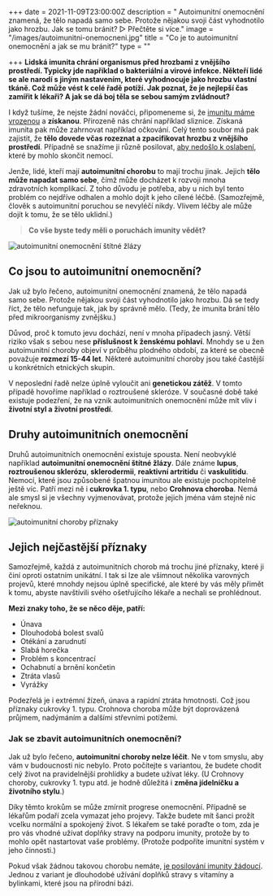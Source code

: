 +++
date = 2021-11-09T23:00:00Z
description = " Autoimunitní onemocnění znamená, že tělo napadá samo sebe. Protože nějakou svoji část vyhodnotilo jako hrozbu. Jak se tomu bránit? ▷ Přečtěte si více."
image = "/images/autoimunitni-onemocneni.jpg"
title = "Co je to autoimunitní onemocnění a jak se mu bránit?"
type = ""

+++
**Lidská imunita chrání organismus před hrozbami z vnějšího prostředí. Typicky jde například o bakteriální a virové infekce. Někteří lidé se ale narodí s jiným nastavením, které vyhodnocuje jako hrozbu vlastní tkáně. Což může vést k celé řadě potíží. Jak poznat, že je nejlepší čas zamířit k lékaři? A jak se dá boj těla se sebou samým zvládnout?**

I když tušíme, že nejste žádní nováčci, připomeneme si, že [imunitu máme vrozenou](https://www.oslabenaimunita.cz/imunitni-system-vite-jak-funguje/) a **získanou**. Přirozeně nás chrání například sliznice. Získaná imunita pak může zahrnovat například očkování. Celý tento soubor má pak zajistit, že **tělo dovede včas rozeznat a zpacifikovat hrozbu z vnějšího prostředí**. Případně se snažíme ji různě posilovat, [aby nedošlo k oslabení](https://www.oslabenaimunita.cz/oslabena-imunita-priznaky-a-prevence/), které by mohlo skončit nemocí.

Jenže, lidé, kteří mají **autoimunitní chorobu** to mají trochu jinak. Jejich **tělo může napadat samo sebe**, čímž může docházet k rozvoji mnoha zdravotních komplikací. Z toho důvodu je potřeba, aby u nich byl tento problém co nejdříve odhalen a mohlo dojít k jeho cílené léčbě. (Samozřejmě, člověk s autoimunitní poruchou se nevyléčí nikdy. Vlivem léčby ale může dojít k tomu, že se tělo uklidní.)

> **Co vše byste tedy měli o poruchách imunity vědět?**

![autoimunitní onemocnění štítné žlázy](/images/autoimunitni-onemocneni-stitne-zlazy.jpg)

## Co jsou to autoimunitní onemocnění?

Jak už bylo řečeno, autoimunitní onemocnění znamená, že tělo napadá samo sebe. Protože nějakou svoji část vyhodnotilo jako hrozbu. Dá se tedy říct, že tělo nefunguje tak, jak by správně mělo. (Tedy, že imunita brání tělo před mikroorganismy zvnějšku.)

Důvod, proč k tomuto jevu dochází, není v mnoha případech jasný. Větší riziko však s sebou nese **příslušnost k ženskému pohlaví**. Mnohdy se u žen autoimunitní choroby objeví v průběhu plodného období, za které se obecně považuje **rozmezí 15-44 let**. Některé autoimunitní choroby jsou také častější u konkrétních etnických skupin.

V neposlední řadě nelze úplně vyloučit ani **genetickou zátěž**. V tomto případě hovoříme například o roztroušené skleróze. V současné době také existuje podezření, že na vznik autoimunitních onemocnění může mít vliv i **životní styl a životní prostředí**.

## Druhy autoimunitních onemocnění

Druhů autoimunitních onemocnění existuje spousta. Není neobvyklé například **autoimunitní onemocnění štítné žlázy**. Dále známe **lupus**, **roztroušenou sklerózu**, **sklerodermii**, **reaktivní artritidu** či **vaskulitidu**. Nemocí, které jsou způsobené špatnou imunitou ale existuje pochopitelně ještě víc. Patří mezi ně i **cukrovka 1. typu**, nebo **Crohnova choroba**. Nemá ale smysl si je všechny vyjmenovávat, protože jejich jména vám stejně nic neřeknou.

![autoimunitní choroby příznaky](/images/autoimunitni-choroby-priznaky.jpg)

## Jejich nejčastější příznaky

Samozřejmě, každá z autoimunitních chorob má trochu jiné příznaky, které ji činí oproti ostatním unikátní. I tak si lze ale všimnout několika varovných projevů, které mnohdy nejsou úplně specifické, ale které by vás měly přimět k tomu, abyste navštívili svého ošetřujícího lékaře a nechali se prohlédnout.

**Mezi znaky toho, že se něco děje, patří:**

* Únava
* Dlouhodobá bolest svalů
* Otékání a zarudnutí
* Slabá horečka
* Problém s koncentrací
* Ochabnutí a brnění končetin
* Ztráta vlasů
* Vyrážky

Podezřelá je i extrémní žízeň, únava a rapidní ztráta hmotnosti. Což jsou příznaky cukrovky 1. typu. Crohnova choroba může být doprovázená průjmem, nadýmáním a dalšími střevními potížemi.

### Jak se zbavit autoimunitních onemocnění?

Jak už bylo řečeno, **autoimunitní choroby nelze léčit**. Ne v tom smyslu, aby vám v budoucnosti nic nebylo. Proto počítejte s variantou, že budete chodit celý život na pravidelnější prohlídky a budete užívat léky. (U Crohnovy choroby, cukrovky 1. typu atd. je hodně důležitá i **změna jídelníčku a životního stylu**.)

Díky těmto krokům se může zmírnit progrese onemocnění. Případně se lékařům podaří zcela vymazat jeho projevy. Takže budete mít šanci prožít vcelku normální a spokojený život. S lékařem se také poraďte o tom, zda je pro vás vhodné užívat doplňky stravy na podporu imunity, protože by to mohlo opět nastartovat vaše problémy. (Protože podpoříte imunitní systém v jeho činnosti.)

Pokud však žádnou takovou chorobu nemáte, [je posilování imunity žádoucí](https://www.oslabenaimunita.cz/5-ucinnych-tipu-na-posileni-imunity/). Jednou z variant je dlouhodobé užívání doplňků stravy s vitamíny a bylinkami, které jsou na přírodní bázi.